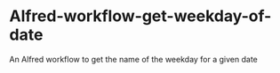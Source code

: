 # Alfred-workflow-get-weekday-of-date
An Alfred workflow to get the name of the weekday for a given date
